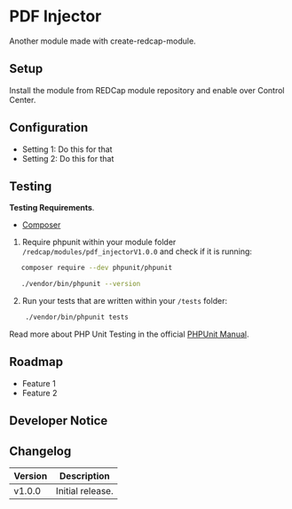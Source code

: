 # PDF Injector
Another module made with create-redcap-module.

## Setup

Install the module from REDCap module repository and enable over Control Center.

## Configuration

- Setting 1: Do this for that
- Setting 2: Do this for that

## Testing

**Testing Requirements**.
- [Composer](https://getcomposer.org/)

1. Require phpunit within your module folder `/redcap/modules/pdf_injectorV1.0.0` and check if it is running:

```bash
   composer require --dev phpunit/phpunit
``` 

```bash
   ./vendor/bin/phpunit --version
``` 

2. Run your tests that are written within your `/tests` folder:

```bash
    ./vendor/bin/phpunit tests
``` 
Read more about PHP Unit Testing in the official [PHPUnit Manual](https://phpunit.readthedocs.io/en/9.5/index.html).

## Roadmap

- Feature 1
- Feature 2

## Developer Notice

## Changelog

Version | Description
------- | --------------------
v1.0.0  | Initial release.
